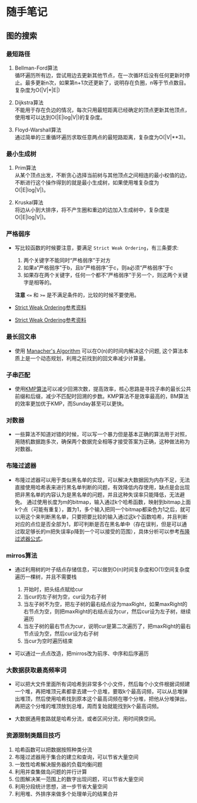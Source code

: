 # 随手笔记

## 图的搜索

### 最短路径

1. Bellman-Ford算法  
循环遍历所有边，尝试用边去更新其他节点，在一次循环后没有任何更新时停止。最多更新n次，如果第n+1次还更新了，说明存在负圈，n等于节点数目。复杂度为O(|V|\*|E|)

2. Dijkstra算法  
不能用于存在负边的情况，每次只用最短距离已经确定的顶点更新其他顶点，使用堆可以达到O(|E|log|V|)的复杂度。

3. Floyd-Warshall算法  
通过简单的三重循环遍历求取任意两点的最短路距离，复杂度为O(|V|\*\*3)。

### 最小生成树
1. Prim算法  
从某个顶点出发，不断贪心选择当前树与其他顶点之间相连的最小权值的边，不断进行这个操作得到的就是最小生成树，如果使用堆复杂度为O(|E|log|V|)。

2. Kruskal算法  
将边从小到大排序，将不产生圈和重边的边加入生成树中，复杂度是O(|E|log|V|)。

### 严格弱序

* 写比较函数的时候要注意，要满足 `Strict Weak Ordering`，有三条要求:
    1. 两个关键字不能同时“严格弱序”于对方
    2. 如果a“严格弱序”于b，且b“严格弱序”于c，则a必须“严格弱序”于c
    3. 如果存在两个关键字，任何一个都不“严格弱序”于另一个，则这两个关键字是相等的。

  **注意** `<=` 和 `>=` 是不满足条件的，比较的时候不要使用。
* [Strict Weak Ordering参考资料](https://www.cnblogs.com/walkerlala/p/5561339.html)
* [Strict Weak Ordering参考资料](https://blog.csdn.net/River_Lethe/article/details/78618788)

### 最长回文串

* 使用 [Manacher's Algorithm](http://www.cnblogs.com/grandyang/p/4475985.html) 可以在O(n)的时间内解决这个问题, 这个算法本质上是一个动态规划，利用之前找到的回文串减少计算量。

### 子串匹配

* 使用[KMP算法](https://blog.csdn.net/v_july_v/article/details/7041827)可以减少回溯次数，提高效率，核心思路是寻找子串的最长公共前缀和后缀，减少不匹配时回溯的步数。KMP算法不是效率最高的，BM算法的效率更加优于KMP，而Sunday甚至可以更快。

### 对数器

* 一些算法不知道对错的时候，可以写一个暴力但是基本正确的算法用于对照，用随机数据跑多次，确保两个数据完全相等才接受答案为正确，这种做法称为对数器。

### 布隆过滤器
* 布隆过滤器可以用于类似黑名单的实现，可以解决大数据因为内存不足，无法直接使用哈希表来进行黑名单判断的问题，有效降低内存使用，缺点是会出现把非黑名单的内容认为是黑名单的问题，并且这种失误率只能降低，无法避免。 通过使用长度为m的bitmap，输入通过k个哈希函数，映射到bitmap上面k个点（可能有重复），置为1，多个输入把同一个bitmap都染色为1之后，就可以用这个来判断黑名单，只要把要比较的输入通过这k个函数哈希，并且判断对应的点位是否全部为1，即可判断是否在黑名单中（存在误判，但是可以通过取足够长的m把失误率p降到一个可以接受的范围），具体分析可以参考[布隆过滤器公式](https://blog.csdn.net/gaoyueace/article/details/90410735)。

### mirros算法
* 通过利用树的叶子结点存储信息，可以做到O(n)时间复杂度和O(1)空间复杂度遍历一棵树，并且不需要栈
  1. 开始时，把头结点赋给cur
  2. 当cur的左子树为空，cur设为右子树
  3. 当左子树不为空，把左子树的最右结点设为maxRight，如果maxRight的右节点为空，则把maxRight的右结点设为cur，然后cur设为左子树，继续遍历
  4. 当左子树的最右节点为cur，说明cur是第二次遍历了，把maxRight的最右节点设为空，然后cur设为右子树
  5. 当cur为空时遍历结束

* 可以通过一点点改造，把mirros改为前序、中序和后序遍历

### 大数据获取最高频率词

* 可以把大文件里面所有词哈希到非常多个小文件，然后每个小文件根据词频建一个堆，再把堆顶元素都拿去建一个总堆，要取k个最高词频，可以从总堆弹出堆顶，然后使用哈希找到原本这个最高词频在哪个分堆，把他从分堆弹出，再把这个分堆的堆顶放到总堆，周而复始就能找到k个最高词频。

* 大数据通用套路就是哈希分流，或者区间分流，用时间换空间。
  
### 资源限制类题目技巧
1. 哈希函数可以把数据按照种类分流
2. 布隆过滤器用于集合的建立和查询，可以节省大量空间
3. 一致性哈希解决服务器的负载均衡问题
4. 利用并查集做岛问题的并行计算
5. 位图解决某一范围上的数字出现问题，可以节省大量空间
6. 利用分段统计思想，进一步节省大量空间
7. 利用堆、外排序来做多个处理单元的结果合并